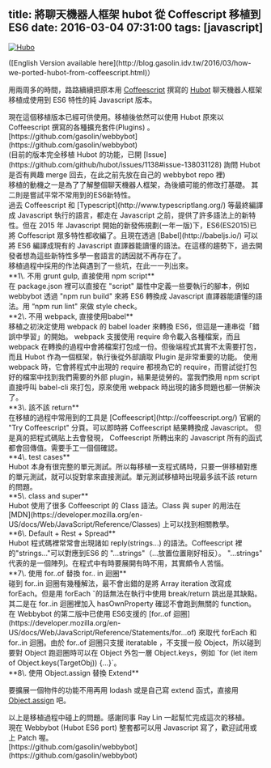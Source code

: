 title: 將聊天機器人框架 hubot 從 Coffescript 移植到 ES6
date: 2016-03-04 07:31:00
tags: [javascript]
---

[![Hubo](https://farm1.staticflickr.com/91/210333714_cccff3a76f.jpg)](https://www.flickr.com/photos/franzbrandtwein/210333714/in/photolist-jA1Tm-7zsdd5-c3S9RY-6nV3Rp-96h4Vx-of3ttt-38gqh7-gmHXQv-dVEbJF-7E2T3H-HtFB3-robohy-druZRm-nrF4vh-HtFAN-7Dk3uW-pkMp7E-qpn51r-67WHcz-dmkogt-AkVdM-951oFH-af6bdQ-igcWis-bw1gLG-6ZkGsP-r3KjtA-aojgSy-qXYEst-ckHzAN-97rv7G-qfi5f6-bu6G96-4mdWDR-62fyWi-qgcVh4-89o3px-8AKiYq-Xb2wh-5K91Q3-rwerig-i19QiK-7jGYc7-2Pc3VK-bNBoUp-9RDmqK-9iEDUt-kb1z7K-dwYP4H-pN2djS "Hubo")  

<div dir="ltr">  
([English Version available here](http://blog.gasolin.idv.tw/2016/03/how-we-ported-hubot-from-coffeescript.html)）  

用兩周多的時間，路路續續把原本用 [Coffeescript](http://coffeescript.org/) 撰寫的 [Hubot](https://github.com/github/hubot) 聊天機器人框架移植成使用到 ES6 特性的純 Javascript 版本。</div>

<div dir="ltr">現在這個移植版本已經可供使用。移植後依然可以使用 Hubot 原來以 Coffeescript 撰寫的各種擴充套件(Plugins) 。</div>

<div dir="ltr">[https://github.com/gasolin/webbybot](https://github.com/gasolin/webbybot)</div>

<div dir="ltr">(目前的版本完全移植 Hubot 的功能，已開 [Issue](https://github.com/github/hubot/issues/1138#issue-138031128) 詢問 Hubot 是否有興趣 merge 回去，在此之前先放在自己的 webbybot repo 裡)</div>

<div dir="ltr">移植的動機之一是為了了解整個聊天機器人框架，為後續可能的修改打基礎。  
其二則是嘗試平常不常用到的ES6新特性。</div>

<div dir="ltr">過去 Coffeescript 和 [Typescript](http://www.typescriptlang.org/) 等最終編譯成 Javascript 執行的語言，都走在 Javascript 之前，提供了許多語法上的新特性。但在 2015 年 Javascript 開始的新發佈規劃(一年一版)下，ES6(ES2015)已將 Coffescript 眾多特性都收編了。且現在透過 [Babel](http://babeljs.io/) 可以將 ES6 編譯成現有的 Javascript 直譯器能讀懂的語法。在這樣的趨勢下，過去開發者想為這些新特性多學一套語言的誘因就不再存在了。</div>

<div dir="ltr">移植過程中採用的作法與遇到了一些坑，在此一一列出來。</div>

<div dir="ltr">**1\. 不用 grunt gulp, 直接使用 npm script**</div>

<div dir="ltr">在 package.json 裡可以直接在 "script" 屬性中定義一些要執行的腳本，例如 webbybot 透過 "npm run build" 來將 ES6 轉換成 Javascript 直譯器能讀懂的語法。用 “npm run lint" 來做 style check。</div>

<div dir="ltr">**2\. 不用 webpack, 直接使用babel**</div>

<div dir="ltr">移植之初決定使用 webpack 的 babel loader 來轉換 ES6，但這是一連串從「錯誤中學習」的開始。 webpack 支援使用 require 命令載入各種檔案，而且webpack 在轉換的過程中會將檔案打包成一份。但後端程式其實不太需要打包，而且 Hubot 作為一個框架，執行後從外部讀取 Plugin 是非常重要的功能。 使用 webpack 時，它會將程式中出現的 require 都視為它的 require，而嘗試從打包好的檔案中找到我們需要的外部 plugin，結果是徒勞的。當我們換用 npm script 直接呼叫 babel-cli 來打包，原來使用 webpack 時出現的諸多問題也都一併解決了。</div>

<div dir="ltr">**3\. 該不該 return**</div>

<div dir="ltr">在移植的過程中常用到的工具是 [Coffeescript](http://coffeescript.org/) 官網的 "Try Coffeescript" 分頁。可以即時將 Coffeescript 結果轉換成 Javascript。 但是真的把程式碼貼上去會發現， Coffeescript 所轉出來的 Javascript 所有的函式都會回傳值。需要手工一個個確認。</div>

<div dir="ltr">**4\. test cases**</div>

<div dir="ltr">Hubot 本身有很完整的單元測試。所以每移植一支程式碼時，只要一併移植對應的單元測試，就可以捉對拿來直接測試。單元測試移植時出現最多該不該 return 的問題。</div>

<div dir="ltr">**5\. class and super**</div>

<div dir="ltr">Hubot 使用了很多 Coffeescript 的 Class 語法。Class 與 super 的用法在 [MDN](https://developer.mozilla.org/en-US/docs/Web/JavaScript/Reference/Classes) 上可以找到相關教學。</div>

<div dir="ltr">**6\. Default + Rest + Spread**</div>

<div dir="ltr">Hubot 程式碼裡常常會出現諸如 reply(strings...) 的語法。Coffeescript 裡的"strings..."可以對應到ES6 的 "...strings"（...放置位置剛好相反）。  
"...strings" 代表的是一個陣列。在程式中有時要展開有時不用，其實頗令人苦惱。</div>

<div dir="ltr">**7\. 使用 for..of 替換 for.. in 迴圈**</div>

<div dir="ltr">碰到 for..in 迴圈有幾種解法，最不會出錯的是將 Array iteration 改寫成 forEach。但是用 forEach ˇ的話無法在執行中使用 break/return 跳出是其缺點。其二是在 for..in 迴圈裡加入 hasOwnProperty 確認不會跑到無關的 function。  
在 Webbybot 的第二版中已使用 ES6支援的 [for..of 迴圈](https://developer.mozilla.org/en-US/docs/Web/JavaScript/Reference/Statements/for...of) 來取代 forEach 和 for..in 迴圈。由於 for..of 迴圈只支援 iteratable ，不支援一般 Object，所以碰到要對 Object 跑迴圈時可以在 Object 外包一層 Object.keys，例如 `for (let item of Object.keys(TargetObj)) {...}`。</div>

<div dir="ltr">  
**8\. 使用 Object.assign 替換 Extend**  

要擴展一個物件的功能不用再用 lodash 或是自己寫 extend 函式，直接用 [Object.assign](https://developer.mozilla.org/en-US/docs/Web/JavaScript/Reference/Global_Objects/Object/assign) 吧。  

</div>

<div dir="ltr">以上是移植過程中碰上的問題。感謝同事 Ray Lin 一起幫忙完成這次的移植。</div>

<div dir="ltr">現在 Webbybot (Hubot ES6 port) 整套都可以用 Javascript 寫了，歡迎試用或上 Patch 喔。</div>

<div dir="ltr">[https://github.com/gasolin/webbybot](https://github.com/gasolin/webbybot)</div>